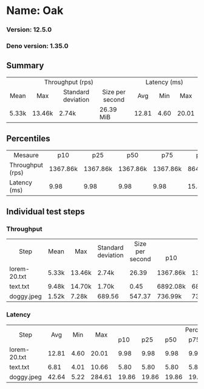 # Name: Oak 
  
  ### Version: 12.5.0
  ### Deno version: 1.35.0

## Summary
<table>
<tr>
    <td align="center" colspan="4">Throughput (rps)</td>
    <td align="center" colspan="3">Latency (ms)</td>
</tr>
<tr>
    <td align="center">Mean</td>
    <td align="center">Max</td>
    <td align="center">Standard deviation</td>
    <td align="center">Size per second</td>
    <td align="center">Avg</td>
    <td align="center">Min</td>
    <td align="center">Max</td>
</tr>
<tr>
    <td>5.33k</td>
    <td>13.46k</td>
    <td>2.74k</td>
    <td>26.39 MiB</td>
    <td>12.81</td>
    <td>4.60</td>
    <td>20.01</td>
</tr>
</table>

## Percentiles

<table>
<tr>
  <td align="center">Mesaure</td>
  <td align="center">p10</td>
  <td align="center">p25</td>
  <td align="center">p50</td>
  <td align="center">p75</td>
  <td align="center">p90</td>
  <td align="center">p95</td>
  <td align="center">p99</td>
</tr>
<tr>
  <td>Throughput (rps)</td>
  <td>1367.86k</td>
  <td>1367.86k</td>
  <td>1367.86k</td>
  <td>1367.86k</td>
  <td>8642.42k</td>
  <td>9938.55k</td>
  <td>12128.26k</td>
</tr>
<tr>
  <td>Latency (ms)</td>
  <td>9.98</td>
  <td>9.98</td>
  <td>9.98</td>
  <td>9.98</td>
  <td>15.40</td>
  <td>15.77</td>
  <td>16.42</td>
</tr>
</table>

## Individual test steps

### Throughput

<table>
<tr>
  <td align="center" rowspan="2">Step</td>
  <td align="center" rowspan="2">Mean</td>
  <td align="center" rowspan="2">Max</td>
  <td align="center" rowspan="2">Standard deviation</td>
  <td align="center" rowspan="2">Size per second</td>
  <td align="center" colspan="7">Percentiles</td>
</tr>
<tr>
  <!-- still Step -->
  <!-- still Mean -->
  <!-- still Max -->
  <!-- still Standard deviation -->
  <!-- still Size per second -->
  <td align="center">p10</td>
  <td align="center">p25</td>
  <td align="center">p50</td>
  <td align="center">p75</td>
  <td align="center">p90</td>
  <td align="center">p95</td>
  <td align="center">p99</td>
</tr>
<tr>
  <td>lorem-20.txt</td>
  <td>5.33k</td>
  <td>13.46k</td>
  <td>2.74k</td>
  <td>26.39</td>
  <td>1367.86k</td>
  <td>1367.86k</td>
  <td>1367.86k</td>
  <td>1367.86k</td>
  <td>8642.42k</td>
  <td>9938.55k</td>
  <td>12128.26k</td>
</tr><tr>
  <td>text.txt</td>
  <td>9.48k</td>
  <td>14.70k</td>
  <td>1.70k</td>
  <td>0.45</td>
  <td>6892.08k</td>
  <td>6892.08k</td>
  <td>6892.08k</td>
  <td>6892.08k</td>
  <td>11094.88k</td>
  <td>12318.41k</td>
  <td>13868.14k</td>
</tr><tr>
  <td>doggy.jpeg</td>
  <td>1.52k</td>
  <td>7.28k</td>
  <td>689.56</td>
  <td>547.37</td>
  <td>736.99k</td>
  <td>736.99k</td>
  <td>736.99k</td>
  <td>736.99k</td>
  <td>2271.03k</td>
  <td>2587.04k</td>
  <td>3480.58k</td>
</tr></table>

### Latency

<table>
<tr>
  <td align="center" rowspan="2">Step</td>
  <td align="center" rowspan="2">Avg</td>
  <td align="center" rowspan="2">Min</td>
  <td align="center" rowspan="2">Max</td>
  <td align="center" colspan="7">Percentiles</td>
</tr>
<tr>
  <!-- still Avg -->
  <!-- still Min -->
  <!-- still Max -->
  <td>p10</td>
  <td>p25</td>
  <td>p50</td>
  <td>p75</td>
  <td>p90</td>
  <td>p95</td>
  <td>p99</td>
</tr>
<tr>
  <td>lorem-20.txt</td>
  <td>12.81</td>
  <td>4.60</td>
  <td>20.01</td>
  <td>9.98</td>
  <td>9.98</td>
  <td>9.98</td>
  <td>9.98</td>
  <td>15.40</td>
  <td>15.77</td>
  <td>16.42</td>
</tr><tr>
  <td>text.txt</td>
  <td>6.81</td>
  <td>4.01</td>
  <td>10.66</td>
  <td>5.80</td>
  <td>5.80</td>
  <td>5.80</td>
  <td>5.80</td>
  <td>7.90</td>
  <td>8.30</td>
  <td>10.18</td>
</tr><tr>
  <td>doggy.jpeg</td>
  <td>42.64</td>
  <td>5.22</td>
  <td>284.61</td>
  <td>19.86</td>
  <td>19.86</td>
  <td>19.86</td>
  <td>19.86</td>
  <td>83.08</td>
  <td>116.22</td>
  <td>171.77</td>
</tr></table>